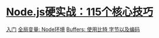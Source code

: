 # [Node.js硬实战：115个核心技巧](https://book.douban.com/subject/26937390/)

[入门](./chapert1)
[全局变量: Node环境](./chapter2)
[Buffers: 使用比特 字节以及编码](./chapter3)
